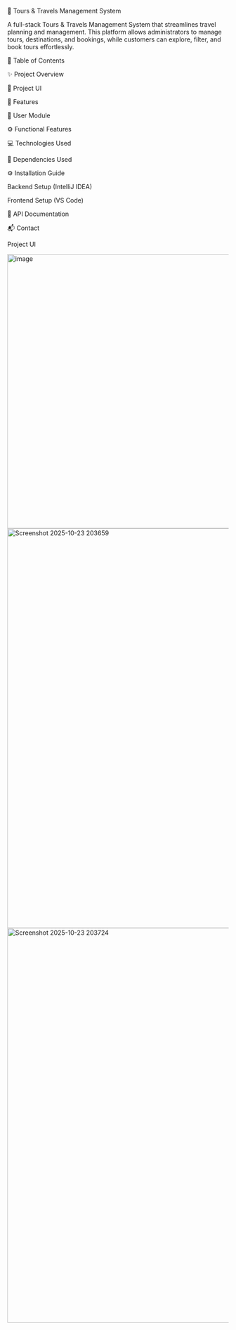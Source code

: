 🧳 Tours & Travels Management System

A full-stack Tours & Travels Management System that streamlines travel planning and management.
This platform allows administrators to manage tours, destinations, and bookings, while customers can explore, filter, and book tours effortlessly.

📖 Table of Contents

✨ Project Overview

🎨 Project UI

🧩 Features

👥 User Module

⚙️ Functional Features

💻 Technologies Used

🧱 Dependencies Used

⚙️ Installation Guide

Backend Setup (IntelliJ IDEA)

Frontend Setup (VS Code)

📜 API Documentation

📬 Contact

Project UI

<img width="1018" height="624" alt="image" src="https://github.com/user-attachments/assets/b70e8b15-200c-4b4a-aca5-7d64e3e51713" />
<img width="1903" height="909" alt="Screenshot 2025-10-23 203659" src="https://github.com/user-attachments/assets/d09b98f7-5585-41e6-96c3-5fc97cfe2893" />
<img width="1902" height="898" alt="Screenshot 2025-10-23 203724" src="https://github.com/user-attachments/assets/dc6139cf-093d-4e88-91e5-802ddf3d8ea6" />



